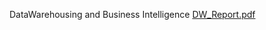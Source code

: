 DataWarehousing and Business Intelligence
[DW_Report.pdf](https://github.com/user-attachments/files/18141733/DW_Report.pdf)
